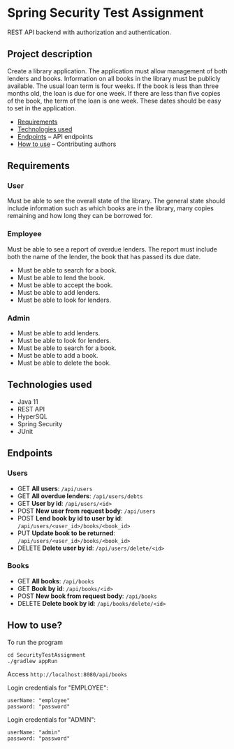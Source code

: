 Spring Security Test Assignment
===============================

REST API backend with authorization and authentication.

## Project description

Create a library application. The application must allow management of both 
lenders and books. Information on all books in the library must be publicly 
available. The usual loan term is four weeks. If the book is less than three months old, 
the loan is due for one week. If there are less than five copies of the book, 
the term of the loan is one week. These dates should be easy to set in the application.

- [Requirements](#requirements)
- [Technologies used](#technologies-used)
- [Endpoints](#endpoints) – API endpoints
- [How to use](#how-to-use?) – Contributing authors


## Requirements

### User
Must be able to see the overall state of the library.
The general state should include information such as which books are in the 
library, many copies remaining and how long they can be borrowed for.

### Employee
Must be able to see a report of overdue lenders. The report must include both 
the name of the lender, the book that has passed its due date.
- Must be able to search for a book.
- Must be able to lend the book. 
- Must be able to accept the book.
- Must be able to add lenders.
- Must be able to look for lenders.

### Admin
- Must be able to add lenders. 
- Must be able to look for lenders. 
- Must be able to search for a book.
- Must be able to add a book.
- Must be able to delete the book.

## Technologies used

- Java 11
- REST API
- HyperSQL
- Spring Security
- JUnit


## Endpoints

### Users

- GET **All users**: `/api/users`
- GET **All overdue lenders**: `/api/users/debts`
- GET **User by id**: `/api/users/<id>`
- POST **New user from request body**: `/api/users`
- POST **Lend book by id to user by id**: `/api/users/<user_id>/books/<book_id>`
- PUT **Update book to be returned**: `/api/users/<user_id>/books/<book_id>`
- DELETE **Delete user by id**: `/api/users/delete/<id>`


### Books

- GET **All books**: `/api/books`
- GET **Book by id**: `/api/books/<id>`
- POST **New book from request body**: `/api/books`
- DELETE **Delete book by id**: `/api/books/delete/<id>`


## How to use?

To run the program
```
cd SecurityTestAssignment
./gradlew appRun
```

Access ```http://localhost:8080/api/books```


Login credentials for "EMPLOYEE":

```
userName: "employee"
password: "password"
```

Login credentials for "ADMIN":

```
userName: "admin"
password: "password"
```
